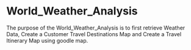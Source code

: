 # World_Weather_Analysis
The purpose of the World_Weather_Analysis is to first retrieve Weather Data, Create a Customer Travel Destinations Map and Create a Travel Itinerary Map using goodle map.
